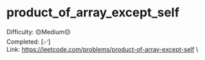 # product_of_array_except_self

Difficulty: 🟡Medium🟡 \
Completed: [✅] \
Link: https://leetcode.com/problems/product-of-array-except-self \
